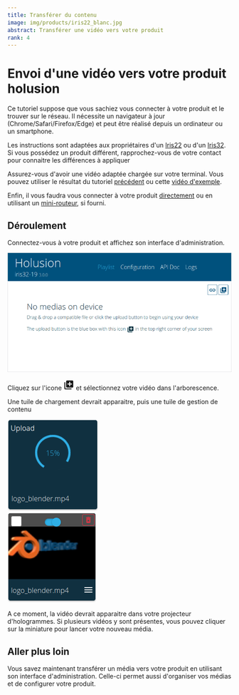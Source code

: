 ```yaml
---
title: Transférer du contenu
image: img/products/iris22_blanc.jpg
abstract: Transférer une vidéo vers votre produit
rank: 4
---
```


# Envoi d'une vidéo vers votre produit holusion

Ce tutoriel suppose que vous sachiez vous connecter à votre produit et le trouver sur le réseau. Il nécessite un navigateur à jour (Chrome/Safari/Firefox/Edge) et peut être réalisé depuis un ordinateur ou un smartphone.

Les instructions sont adaptées aux propriétaires d'un [Iris22](/fr/products/iris22) ou d'un [Iris32](/fr/products/iris32). Si vous possédez un produit différent, rapprochez-vous de votre contact pour connaitre les différences à appliquer

Assurez-vous d'avoir une vidéo adaptée chargée sur votre terminal. Vous pouvez utiliser le résultat du tutoriel [précédent](first-steps) ou cette [vidéo d'exemple](/static/files/logo_blender.mp4).

Enfin, il vous faudra vous connecter à votre produit [directement](/dev/fr/tutorials/connect-direct-windows) ou en utilisant un [mini-routeur](/dev/fr/tutorials/connect-router), si fourni.

## Déroulement

Connectez-vous à votre produit et affichez son interface d'administration.

<div class="row">
  <div class="col-12 col-lg-6 order-lg-2">
    <img class="img-fluid" src="/static/img/documentation/tutorials/media-transfer/admin.png" alt="interface d'administration d'un produit holusion">
  </div>
  <div class="col-12 col-lg-6 order-lg-1">
    <p>
      Cliquez sur l'icone 
      <span class="text-primary">
        <svg xmlns="http://www.w3.org/2000/svg" width="24" height="24" style="fill:currentColor">
          <path d="M0 0h24v24H0z" fill="none"></path>
          <path d="M4 6H2v14c0 1.1.9 2 2 2h14v-2H4V6zm16-4H8c-1.1 0-2 .9-2 2v12c0 1.1.9 2 2 2h12c1.1 0 2-.9 2-2V4c0-1.1-.9-2-2-2zm-1 9h-4v4h-2v-4H9V9h4V5h2v4h4v2z"></path>
        </svg>
      </span>
      et sélectionnez votre vidéo dans l'arborescence.
    </p>
    <p>
        Une tuile de chargement devrait apparaitre, puis une tuile de gestion de contenu
    </p>
    <div class="d-flex justify-content-around">
      <div>
        <img class="img-fluid" src="/static/img/documentation/tutorials/media-transfer/upload.png" alt="tuile de chargement de média">
      </div>
      <div>
        <img class="img-fluid" src="/static/img/documentation/tutorials/media-transfer/media-tile.png" alt="tuile de gestion de média">
      </div>
    </div>
  </div>
</div>

A ce moment, la vidéo devrait apparaitre dans votre projecteur d'hologrammes. Si plusieurs vidéos y sont présentes, vous pouvez cliquer sur la miniature pour lancer votre nouveau média.

## Aller plus loin

Vous savez maintenant transférer un média vers votre produit en utilisant son interface d'administration. Celle-ci permet aussi d'organiser vos médias et de configurer votre produit.


